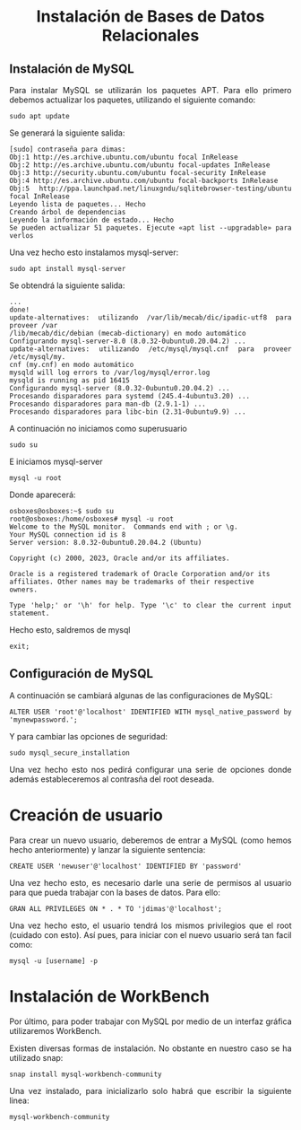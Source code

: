 <div align="center">

# Instalación de Bases de Datos Relacionales

</div>

## Instalación de MySQL

<div align="justify">

Para instalar MySQL se utilizarán los paquetes APT. Para ello primero debemos actualizar los paquetes, utilizando el siguiente comando: 

    sudo apt update

Se generará la siguiente salida: 

    [sudo] contraseña para dimas: 
    Obj:1 http://es.archive.ubuntu.com/ubuntu focal InRelease
    Obj:2 http://es.archive.ubuntu.com/ubuntu focal-updates InRelease              
    Obj:3 http://security.ubuntu.com/ubuntu focal-security InRelease               
    Obj:4 http://es.archive.ubuntu.com/ubuntu focal-backports InRelease            
    Obj:5 http://ppa.launchpad.net/linuxgndu/sqlitebrowser-testing/ubuntu focal InRelease
    Leyendo lista de paquetes... Hecho                      
    Creando árbol de dependencias       
    Leyendo la información de estado... Hecho
    Se pueden actualizar 51 paquetes. Ejecute «apt list --upgradable» para verlos

Una vez hecho esto instalamos mysql-server:

    sudo apt install mysql-server

Se obtendrá la siguiente salida: 

    ...
    done!
    update-alternatives: utilizando /var/lib/mecab/dic/ipadic-utf8 para proveer /var
    /lib/mecab/dic/debian (mecab-dictionary) en modo automático
    Configurando mysql-server-8.0 (8.0.32-0ubuntu0.20.04.2) ...
    update-alternatives: utilizando /etc/mysql/mysql.cnf para proveer /etc/mysql/my.
    cnf (my.cnf) en modo automático
    mysqld will log errors to /var/log/mysql/error.log
    mysqld is running as pid 16415
    Configurando mysql-server (8.0.32-0ubuntu0.20.04.2) ...
    Procesando disparadores para systemd (245.4-4ubuntu3.20) ...
    Procesando disparadores para man-db (2.9.1-1) ...
    Procesando disparadores para libc-bin (2.31-0ubuntu9.9) ...

A continuación no iniciamos como superusuario 

    sudo su

E iniciamos mysql-server

    mysql -u root

Donde aparecerá: 

    osboxes@osboxes:~$ sudo su
    root@osboxes:/home/osboxes# mysql -u root
    Welcome to the MySQL monitor.  Commands end with ; or \g.
    Your MySQL connection id is 8
    Server version: 8.0.32-0ubuntu0.20.04.2 (Ubuntu)

    Copyright (c) 2000, 2023, Oracle and/or its affiliates.

    Oracle is a registered trademark of Oracle Corporation and/or its
    affiliates. Other names may be trademarks of their respective
    owners.

    Type 'help;' or '\h' for help. Type '\c' to clear the current input statement.

Hecho esto, saldremos de mysql

    exit;

## Configuración de MySQL

A continuación se cambiará algunas de las configuraciones de MySQL:

    ALTER USER 'root'@'localhost' IDENTIFIED WITH mysql_native_password by 'mynewpassword.';

Y para cambiar las opciones de seguridad: 

    sudo mysql_secure_installation

Una vez hecho esto nos pedirá configurar una serie de opciones donde además estableceremos al contrasña del root deseada.

# Creación de usuario

Para crear un nuevo usuario, deberemos de entrar a MySQL (como hemos hecho anteriormente) y lanzar la siguiente sentencia:

    CREATE USER 'newuser'@'localhost' IDENTIFIED BY 'password'

Una vez hecho esto, es necesario darle una serie de permisos al usuario para que pueda trabajar con la bases de datos. Para ello: 

    GRAN ALL PRIVILEGES ON * . * TO 'jdimas'@'localhost';

Una vez hecho esto, el usuario tendrá los mismos privilegios que el root (cuidado con esto). Así pues, para iniciar con el nuevo usuario será tan facil como: 

    mysql -u [username] -p

# Instalación de WorkBench

Por último, para poder trabajar con MySQL por medio de un interfaz gráfica utilizaremos WorkBench.

Existen diversas formas de instalación. No obstante en nuestro caso se ha utilizado snap: 

    snap install mysql-workbench-community

Una vez instalado, para inicializarlo solo habrá que escribir la siguiente linea: 

    mysql-workbench-community

</div>